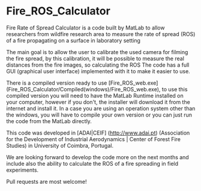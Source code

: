 # Fire_ROS_Calculator

Fire Rate of Spread Calculator is a code built by MatLab to allow researchers from wildfire research area to measure the rate of spread (ROS) of a fire propagating on a surface in laboratory setting

The main goal is to allow the user to calibrate the used camera for filming the fire spread, by this calibration, it will be possible to measure the real distances from the fire images, so calculating the ROS
The code has a full GUI (graphical user interface) implemented with it to make it easier to use.

There is a compiled version ready to use [Fire_ROS_web.exe] (Fire_ROS_Calculator/Compiled(windows)/Fire_ROS_web.exe), to use this compiled version you will need to have the MatLab Runtime installed on your computer, however if you don't, the installer will download it from the internet and install it.
In a case you are using an operation system other than the windows, you will have to compile your own version or you can just run the code from the MatLab directly.

This code was developed in [ADAI|CEIF] (http://www.adai.pt) (Association for the Development of Industrial Aerodynamics | Center of Forest Fire Studies) in University of Coimbra, Portugal. 

We are looking forward to develop the code more on the next months and include also the ability to calculate the ROS of a fire spreading in field experiments. 

Pull requests are most welcome!
